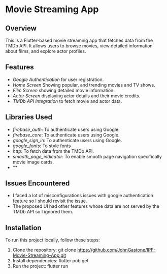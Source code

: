 # Movie Streaming App

## Overview
This is a Flutter-based movie streaming app that fetches data from the TMDb API. It allows users to browse movies, view detailed information about films, and explore actor profiles.

## Features
- *Google Authentication* for user registration.
- *Home Screen* Showing popular, and trending movies and TV shows.
- *Film Screen* showing detailed movie information.
- *Actor Screen* displaying actor details and their movie credits.
- *TMDb API Integration* to fetch movie and actor data.

## Libraries Used
- *firebase_auth*: To authenticate users using Google.
- *firebase_core*: To authenticate users using Google.
- *google_sign_in*: To authenticate users using Google.
- *google_fonts*: To style fonts
- *http*: To fetch data from the TMDb API.
- *smooth_page_indicator*: To enable smooth page navigation specifically movie image cards.
- **
## Issues Encountered
- I faced a lot of misconfigurations issues with google authentication feature so I should revisit the issue.
- The proposed UI had other features whose data are not served by the TMDb API so I ignored them.


## Installation
To run this project locally, follow these steps:
1. Clone the repository: git clone https://github.com/JohnGastone/IPF-Movie-Streaming-App.git
2. Install dependencies: flutter pub get
3. Run the project: flutter run

